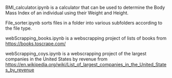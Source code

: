 BMI_calculator.ipynb is a calculator that can be used to determine the Body Mass Index of an individual using their Weight and Height.

File_sorter.ipynb sorts files in a folder into various subfolders according to the file type.

webScrapping_books.ipynb is a webscrapping project of lists of books from https://books.toscrape.com/

webScrapping_coys.ipynb is a webscrapping project of the largest companies in the United States by revenue from https://en.wikipedia.org/wiki/List_of_largest_companies_in_the_United_States_by_revenue

